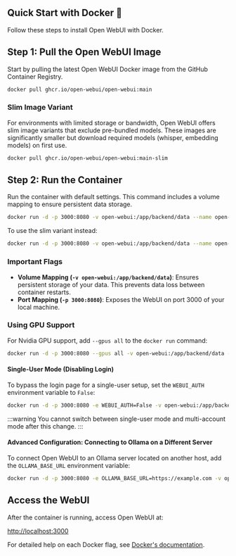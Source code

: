 ## Quick Start with Docker 🐳

Follow these steps to install Open WebUI with Docker.

## Step 1: Pull the Open WebUI Image

Start by pulling the latest Open WebUI Docker image from the GitHub Container Registry.

```bash
docker pull ghcr.io/open-webui/open-webui:main
```

### Slim Image Variant

For environments with limited storage or bandwidth, Open WebUI offers slim image variants that exclude pre-bundled models. These images are significantly smaller but download required models (whisper, embedding models) on first use.

```bash
docker pull ghcr.io/open-webui/open-webui:main-slim
```

## Step 2: Run the Container

Run the container with default settings. This command includes a volume mapping to ensure persistent data storage.

```bash
docker run -d -p 3000:8080 -v open-webui:/app/backend/data --name open-webui ghcr.io/open-webui/open-webui:main
```

To use the slim variant instead:

```bash
docker run -d -p 3000:8080 -v open-webui:/app/backend/data --name open-webui ghcr.io/open-webui/open-webui:main-slim
```

### Important Flags

- **Volume Mapping (`-v open-webui:/app/backend/data`)**: Ensures persistent storage of your data. This prevents data loss between container restarts.
- **Port Mapping (`-p 3000:8080`)**: Exposes the WebUI on port 3000 of your local machine.

### Using GPU Support

For Nvidia GPU support, add `--gpus all` to the `docker run` command:

```bash
docker run -d -p 3000:8080 --gpus all -v open-webui:/app/backend/data --name open-webui ghcr.io/open-webui/open-webui:cuda
```

#### Single-User Mode (Disabling Login)

To bypass the login page for a single-user setup, set the `WEBUI_AUTH` environment variable to `False`:

```bash
docker run -d -p 3000:8080 -e WEBUI_AUTH=False -v open-webui:/app/backend/data --name open-webui ghcr.io/open-webui/open-webui:main
```

:::warning
You cannot switch between single-user mode and multi-account mode after this change.
:::

#### Advanced Configuration: Connecting to Ollama on a Different Server

To connect Open WebUI to an Ollama server located on another host, add the `OLLAMA_BASE_URL` environment variable:

```bash
docker run -d -p 3000:8080 -e OLLAMA_BASE_URL=https://example.com -v open-webui:/app/backend/data --name open-webui --restart always ghcr.io/open-webui/open-webui:main
```

## Access the WebUI

After the container is running, access Open WebUI at:

[http://localhost:3000](http://localhost:3000)

For detailed help on each Docker flag, see [Docker's documentation](https://docs.docker.com/engine/reference/commandline/run/).
